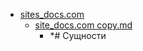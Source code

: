 - <a href = "E:\Node_projects\Node_Way\NBase\_Md\_Index\__Closer\_Uml\GUI\Powerdesigner\content\Docs\sites_docs.com\cat.sites_docs.com\dir.sites_docs.com.md">sites_docs.com</a>
    - <a href = "E:\Node_projects\Node_Way\NBase\_Md\_Index\__Closer\_Uml\GUI\Powerdesigner\content\Docs\sites_docs.com\site_docs.com copy.md">site_docs.com copy.md</a>
        - *# Сущности
